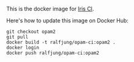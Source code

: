 This is the docker image for [Iris CI](https://gitlab.mpi-sws.org/iris/ci).

Here's how to update this image on Docker Hub:
```
git checkout opam2
git pull
docker build -t ralfjung/opam-ci:opam2 .
docker login
docker push ralfjung/opam-ci:opam2
```
